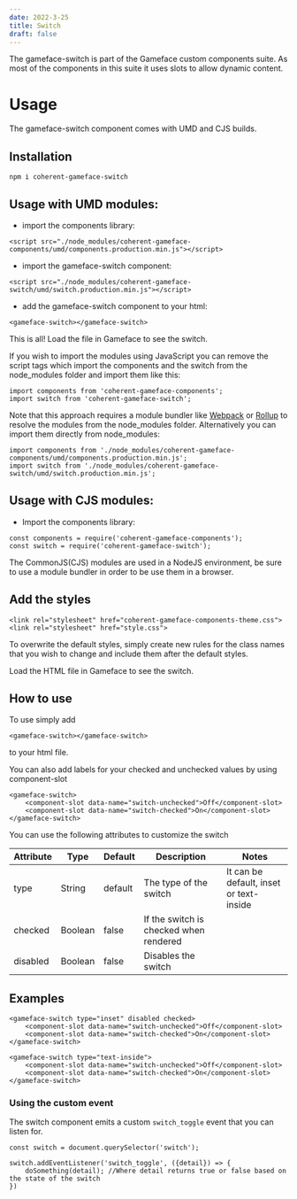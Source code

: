 ```yaml
---
date: 2022-3-25
title: Switch
draft: false
---
```


<!--Copyright (c) Coherent Labs AD. All rights reserved. Licensed under the MIT License. See License.txt in the project root for license information. -->
The gameface-switch is part of the Gameface custom components suite. As most of the components in this suite it uses slots to allow dynamic content.

Usage
===================

The gameface-switch component comes with UMD and CJS builds.

## Installation
`npm i coherent-gameface-switch`

## Usage with UMD modules:

-   import the components library:

```{.html}
<script src="./node_modules/coherent-gameface-components/umd/components.production.min.js"></script>
```

-   import the gameface-switch component:

```{.html}
<script src="./node_modules/coherent-gameface-switch/umd/switch.production.min.js"></script>
```

-   add the gameface-switch component to your html:

```{.html}
<gameface-switch></gameface-switch>
```

This is all! Load the file in Gameface to see the switch.

If you wish to import the modules using JavaScript you can remove the script tags
which import the components and the switch from the node_modules folder and import them like this:

```{.js}
import components from 'coherent-gameface-components';
import switch from 'coherent-gameface-switch';
```

Note that this approach requires a module bundler like [Webpack](https://webpack.js.org/) or [Rollup](https://rollupjs.org/guide/en/) to resolve the
modules from the node_modules folder. Alternatively you can import them directly from node_modules:

```{.js}
import components from './node_modules/coherent-gameface-components/umd/components.production.min.js';
import switch from './node_modules/coherent-gameface-switch/umd/switch.production.min.js';
```

## Usage with CJS modules:

-   Import the components library:

```{.js}
const components = require('coherent-gameface-components');
const switch = require('coherent-gameface-switch');
```

The CommonJS(CJS) modules are used in a NodeJS environment, be sure to use a module
bundler in order to be use them in a browser.

## Add the styles

~~~~{.html}
<link rel="stylesheet" href="coherent-gameface-components-theme.css">
<link rel="stylesheet" href="style.css">
~~~~
To overwrite the default styles, simply create new rules for the class names that you wish to change and include them after the default styles.

Load the HTML file in Gameface to see the switch.

## How to use

To use simply add

```{.html}
<gameface-switch></gameface-switch>
```

to your html file.

You can also add labels for your checked and unchecked values by using component-slot

```{.html}
<gameface-switch>
    <component-slot data-name="switch-unchecked">Off</component-slot>
    <component-slot data-name="switch-checked">On</component-slot>
</gameface-switch>
```

You can use the following attributes to customize the switch

| Attribute           | Type    | Default | Description                                | Notes                                                                                                                                                                                                                 |
| ------------------- | ------- | ------- | ------------------------------------------ | --------------------------------------------------------------------------------------------------------------------------------------------------------------------------------------------------------------------- |
| type              | String  | default       | The type of the switch       | It can be default, inset or text-inside                                                                                                                                                                       |
| checked                | Boolean  | false       | If the switch is checked when rendered       |                                                                                                                                                                                                                       |
| disabled                 | Boolean  | false     | Disables the switch       |                                                                                                                                                                                                                       |
## Examples

```{.html}
<gameface-switch type="inset" disabled checked>
    <component-slot data-name="switch-unchecked">Off</component-slot>
    <component-slot data-name="switch-checked">On</component-slot>
</gameface-switch>

<gameface-switch type="text-inside">
    <component-slot data-name="switch-unchecked">Off</component-slot>
    <component-slot data-name="switch-checked">On</component-slot>
</gameface-switch>

```

### Using the custom event

The switch component emits a custom `switch_toggle` event that you can listen for.

```
const switch = document.querySelector('switch');

switch.addEventListener('switch_toggle', ({detail}) => {
    doSomething(detail); //Where detail returns true or false based on the state of the switch
})
```
